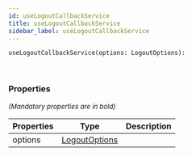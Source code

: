 ```yaml
---
id: useLogoutCallbackService
title: useLogoutCallbackService
sidebar_label: useLogoutCallbackService
---
```


```tsx
useLogoutCallbackService(options: LogoutOptions): 
```
<br/>



### Properties

<font size="2"><i>(Mandatory properties are in bold)</i></font>

| Properties | Type | Description |
| --------- | ---- | ----------- |
| options | [LogoutOptions](/framework-api/interfaces/LogoutOptions.md) |  |
